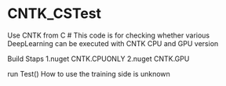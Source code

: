 # CNTK_CSTest
Use CNTK from C #
This code is for checking whether various DeepLearning can be executed with CNTK CPU and GPU version

Build Staps
1.nuget CNTK.CPUONLY
2.nuget CNTK.GPU

run Test()
How to use the training side is unknown
